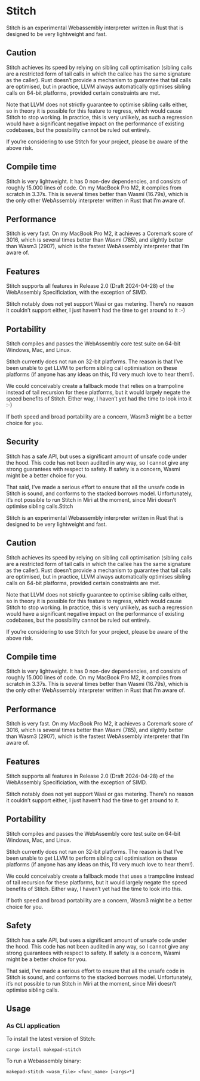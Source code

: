 # Stitch

Stitch is an experimental Webassembly interpreter written in Rust that is designed to be very
lightweight and fast.

## Caution

Stitch achieves its speed by relying on sibling call optimisation (sibling calls are a restricted
form of tail calls in which the callee has the same signature as the caller).  Rust doesn’t provide
a mechanism to guarantee that tail calls are optimised, but in practice, LLVM always automatically
optimises sibling calls on 64-bit platforms, provided certain constraints are met.

Note that LLVM does not strictly guarantee to optimise sibling calls either, so in theory it is
possible for this feature to regress, which would cause Stitch to stop working. In practice, this
is very unlikely, as such a regression would have a significant negative impact on the performance
of existing codebases, but the possibility cannot be ruled out entirely.

If you’re considering to use Stitch for your project, please be aware of the above risk.

## Compile time

Stitch is very lightweight. It has 0 non-dev dependencies, and consists of roughly 15.000 lines of
code. On my MacBook Pro M2, it compiles from scratch in 3.37s. This is several times better than
Wasmi (16.79s), which is the only other WebAssembly interpreter written in Rust that I’m aware of.

## Performance

Stitch is very fast. On my MacBook Pro M2, it achieves a Coremark score of 3016, which is several
times better than Wasmi (785), and slightly better than Wasm3 (2907), which is the fastest
WebAssembly interpreter that I’m aware of.

## Features

Stitch supports all features in Release 2.0 (Draft 2024-04-28) of the WebAssembly Specificiation,
with the exception of SIMD.

Stitch notably does not yet support Wasi or gas metering. There’s no reason it couldn’t support
either, I just haven’t had the time to get around to it :-)

## Portability

Stitch compiles and passes the WebAssembly core test suite on 64-bit Windows, Mac, and Linux.

Stitch currently does not run on 32-bit platforms. The reason is that I’ve been unable to get LLVM
to perform sibling call optimisation on these platforms (if anyone has any ideas on this, I’d very
much love to hear them!).

We could conceivably create a fallback mode that relies on a trampoline instead of tail recursion
for these platforms, but it would largely negate the speed benefits of Stitch. Either way, I
haven’t yet had the time to look into it :-)

If both speed and broad portability are a concern, Wasm3 might be a better choice for you.

## Security

Stitch has a safe API, but uses a significant amount of unsafe code under the hood. This code has
not been audited in any way, so I cannot give any strong guarantees with respect to safety. If
safety is a concern, Wasmi might be a better choice for you.

That said, I’ve made a serious effort to ensure that all the unsafe code in Stitch is sound, and
conforms to the stacked borrows model. Unfortunately, it’s not possible to run Stitch in Miri at
the moment, since Miri doesn’t optimise sibling calls.Stitch

Stitch is an experimental Webassembly interpreter written in Rust that is designed to be very
lightweight and fast.

## Caution

Stitch achieves its speed by relying on sibling call optimisation (sibling calls are a restricted
form of tail calls in which the callee has the same signature as the caller). Rust doesn’t provide
a mechanism to guarantee that tail calls are optimised, but in practice, LLVM always automatically
optimises sibling calls on 64-bit platforms, provided certain constraints are met.

Note that LLVM does not strictly guarantee to optimise sibling calls either, so in theory it is
possible for this feature to regress, which would cause Stitch to stop working. In practice, this
is very unlikely, as such a regression would have a significant negative impact on the performance
of existing codebases, but the possibility cannot be ruled out entirely.

If you’re considering to use Stitch for your project, please be aware of the above risk.

## Compile time

Stitch is very lightweight. It has 0 non-dev dependencies, and consists of roughly 15.000 lines of
code. On my MacBook Pro M2, it compiles from scratch in 3.37s. This is several times better than
Wasmi (16.79s), which is the only other WebAssembly interpreter written in Rust that I’m aware of.

## Performance

Stitch is very fast. On my MacBook Pro M2, it achieves a Coremark score of 3016, which is several
times better than Wasmi (785), and slightly better than Wasm3 (2907), which is the fastest
WebAssembly interpreter that I’m aware of.

## Features

Stitch supports all features in Release 2.0 (Draft 2024-04-28) of the WebAssembly Specificiation,
with the exception of SIMD.

Stitch notably does not yet support Wasi or gas metering. There’s no reason it couldn’t support
either, I just haven’t had the time to get around to it.

## Portability

Stitch compiles and passes the WebAssembly core test suite on 64-bit Windows, Mac, and Linux.

Stitch currently does not run on 32-bit platforms. The reason is that I’ve been unable to get LLVM
to perform sibling call optimisation on these platforms (if anyone has any ideas on this, I’d very
much love to hear them!).

We could conceivably create a fallback mode that uses a trampoline instead of tail recursion for
these platforms, but it would largely negate the speed benefits of Stitch. Either way, I haven’t yet
had the time to look into this.

If both speed and broad portability are a concern, Wasm3 might be a better choice for you.

## Safety

Stitch has a safe API, but uses a significant amount of unsafe code under the hood. This code has
not been audited in any way, so I cannot give any strong guarantees with respect to safety. If
safety is a concern, Wasmi might be a better choice for you.

That said, I’ve made a serious effort to ensure that all the unsafe code in Stitch is sound, and
conforms to the stacked borrows model. Unfortunately, it’s not possible to run Stitch in Miri at
the moment, since Miri doesn’t optimise sibling calls.

## Usage

### As CLI application

To install the latest version of Stitch:

    cargo install makepad-stitch

To run a Webassembly binary:

    makepad-stitch <wasm_file> <func_name> [<args>*]